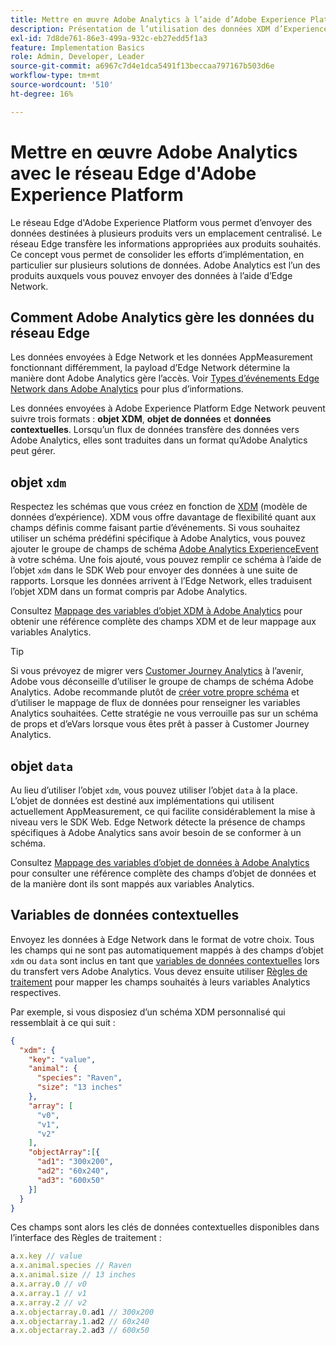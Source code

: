 ```yaml
---
title: Mettre en œuvre Adobe Analytics à l’aide d’Adobe Experience Platform Edge
description: Présentation de l’utilisation des données XDM d’Experience Platform dans Adobe Analytics
exl-id: 7d8de761-86e3-499a-932c-eb27edd5f1a3
feature: Implementation Basics
role: Admin, Developer, Leader
source-git-commit: a6967c7d4e1dca5491f13beccaa797167b503d6e
workflow-type: tm+mt
source-wordcount: '510'
ht-degree: 16%

---
```


# Mettre en œuvre Adobe Analytics avec le réseau Edge d&#39;Adobe Experience Platform

Le réseau Edge d&#39;Adobe Experience Platform vous permet d’envoyer des données destinées à plusieurs produits vers un emplacement centralisé. Le réseau Edge transfère les informations appropriées aux produits souhaités. Ce concept vous permet de consolider les efforts d’implémentation, en particulier sur plusieurs solutions de données. Adobe Analytics est l’un des produits auxquels vous pouvez envoyer des données à l’aide d’Edge Network.

## Comment Adobe Analytics gère les données du réseau Edge

Les données envoyées à Edge Network et les données AppMeasurement fonctionnant différemment, la payload d’Edge Network détermine la manière dont Adobe Analytics gère l’accès. Voir [Types d’événements Edge Network dans Adobe Analytics](hit-types.md) pour plus d’informations.

Les données envoyées à Adobe Experience Platform Edge Network peuvent suivre trois formats : **objet XDM**, **objet de données** et **données contextuelles**. Lorsqu’un flux de données transfère des données vers Adobe Analytics, elles sont traduites dans un format qu’Adobe Analytics peut gérer.

## objet `xdm`

Respectez les schémas que vous créez en fonction de [XDM](https://experienceleague.adobe.com/fr/docs/experience-platform/xdm/home) (modèle de données d’expérience). XDM vous offre davantage de flexibilité quant aux champs définis comme faisant partie d’événements. Si vous souhaitez utiliser un schéma prédéfini spécifique à Adobe Analytics, vous pouvez ajouter le groupe de champs de schéma [Adobe Analytics ExperienceEvent](https://experienceleague.adobe.com/fr/docs/experience-platform/xdm/field-groups/event/analytics-full-extension) à votre schéma. Une fois ajouté, vous pouvez remplir ce schéma à l’aide de l’objet `xdm` dans le SDK Web pour envoyer des données à une suite de rapports. Lorsque les données arrivent à l’Edge Network, elles traduisent l’objet XDM dans un format compris par Adobe Analytics.

Consultez [Mappage des variables d’objet XDM à Adobe Analytics](xdm-var-mapping.md) pour obtenir une référence complète des champs XDM et de leur mappage aux variables Analytics.

>[!TIP]
>
>Si vous prévoyez de migrer vers [Customer Journey Analytics](https://experienceleague.adobe.com/fr/docs/analytics-platform/using/cja-landing) à l’avenir, Adobe vous déconseille d’utiliser le groupe de champs de schéma Adobe Analytics. Adobe recommande plutôt de [créer votre propre schéma](https://experienceleague.adobe.com/fr/docs/analytics-platform/using/compare-aa-cja/upgrade-to-cja/schema/cja-upgrade-schema-architect) et d’utiliser le mappage de flux de données pour renseigner les variables Analytics souhaitées. Cette stratégie ne vous verrouille pas sur un schéma de props et d’eVars lorsque vous êtes prêt à passer à Customer Journey Analytics.

## objet `data`

Au lieu d’utiliser l’objet `xdm`, vous pouvez utiliser l’objet `data` à la place. L’objet de données est destiné aux implémentations qui utilisent actuellement AppMeasurement, ce qui facilite considérablement la mise à niveau vers le SDK Web. Edge Network détecte la présence de champs spécifiques à Adobe Analytics sans avoir besoin de se conformer à un schéma.

Consultez [Mappage des variables d’objet de données à Adobe Analytics](data-var-mapping.md) pour consulter une référence complète des champs d’objet de données et de la manière dont ils sont mappés aux variables Analytics.

## Variables de données contextuelles

Envoyez les données à Edge Network dans le format de votre choix. Tous les champs qui ne sont pas automatiquement mappés à des champs d’objet `xdm` ou `data` sont inclus en tant que [variables de données contextuelles](/help/implement/vars/page-vars/contextdata.md) lors du transfert vers Adobe Analytics. Vous devez ensuite utiliser [Règles de traitement](/help/admin/tools/manage-rs/edit-settings/general/processing-rules/pr-overview.md) pour mapper les champs souhaités à leurs variables Analytics respectives.

Par exemple, si vous disposiez d’un schéma XDM personnalisé qui ressemblait à ce qui suit :

```json
{
  "xdm": {
    "key": "value",
    "animal": {
      "species": "Raven",
      "size": "13 inches"
    },
    "array": [
      "v0",
      "v1",
      "v2"
    ],
    "objectArray":[{
      "ad1": "300x200",
      "ad2": "60x240",
      "ad3": "600x50"
    }]
  }
}
```

Ces champs sont alors les clés de données contextuelles disponibles dans l’interface des Règles de traitement :

```javascript
a.x.key // value
a.x.animal.species // Raven
a.x.animal.size // 13 inches
a.x.array.0 // v0
a.x.array.1 // v1
a.x.array.2 // v2
a.x.objectarray.0.ad1 // 300x200
a.x.objectarray.1.ad2 // 60x240
a.x.objectarray.2.ad3 // 600x50
```
